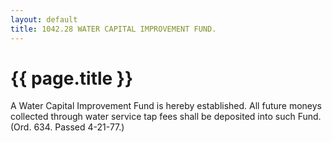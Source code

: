 ```yaml
---
layout: default 
title: 1042.28 WATER CAPITAL IMPROVEMENT FUND.
---
```


{{ page.title }}
================

A Water Capital Improvement Fund is hereby established. All future
moneys collected through water service tap fees shall be deposited into
such Fund. (Ord. 634. Passed 4-21-77.)
